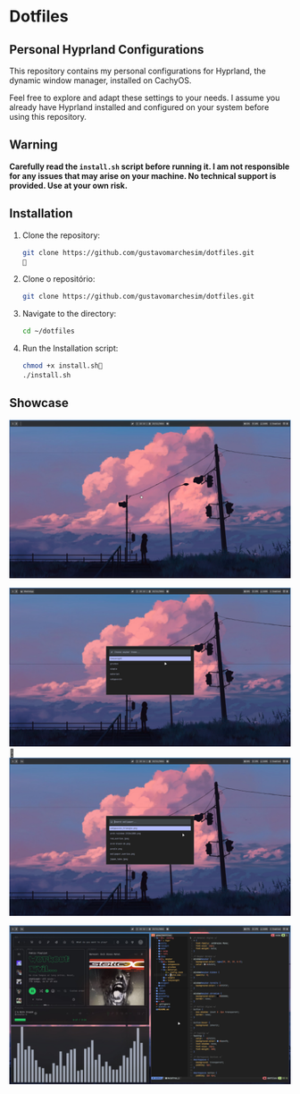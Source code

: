 
# Dotfiles

## Personal Hyprland Configurations

This repository contains my personal configurations for Hyprland, the dynamic window manager, installed on CachyOS.

Feel free to explore and adapt these settings to your needs. I assume you already have Hyprland installed and configured on your system before using this repository.

## Warning

**Carefully read the `install.sh` script before running it. I am not responsible for any issues that may arise on your machine. No technical support is provided. Use at your own risk.**

## Installation

1. Clone the repository:

   ```bash
   git clone https://github.com/gustavomarchesim/dotfiles.git
   
   ```

1. Clone o repositório:

   ```bash
   git clone https://github.com/gustavomarchesim/dotfiles.git
   
   ```
2. Navigate to the directory:

	```bash
	cd ~/dotfiles
	
	```
3. Run the Installation script:

	```bash
    chmod +x install.sh
   ./install.sh

	```

## Showcase

![alt text](/assets/showcase1.jpeg)

![alt text](/assets/showcase2.jpeg)

![alt text](/assets/showcase3.jpeg)

![alt text](/assets/showcase4.jpeg)

